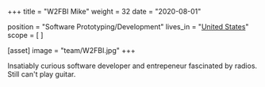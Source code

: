 +++
title = "W2FBI Mike"
weight = 32
date = "2020-08-01"

position = "Software Prototyping/Development"
lives_in = "[United States](https://www.google.com/maps/place/United+States/)"
scope = [
]

[asset]
  image = "team/W2FBI.jpg"
+++

Insatiably curious software developer and entrepeneur fascinated by radios. Still can't play guitar.
